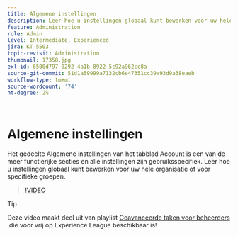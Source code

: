 ```yaml
---
title: Algemene instellingen
description: Leer hoe u instellingen globaal kunt bewerken voor uw hele organisatie of voor specifieke groepen
feature: Administration
role: Admin
level: Intermediate, Experienced
jira: KT-5503
topic-revisit: Administration
thumbnail: 17358.jpg
exl-id: 6500d797-0292-4a1b-8922-5c92a962cc8a
source-git-commit: 51d1a59999a7132cb6e47351cc39a93d9a38eaeb
workflow-type: tm+mt
source-wordcount: '74'
ht-degree: 2%

---
```


# Algemene instellingen

Het gedeelte Algemene instellingen van het tabblad Account is een van de meer functierijke secties en alle instellingen zijn gebruiksspecifiek. Leer hoe u instellingen globaal kunt bewerken voor uw hele organisatie of voor specifieke groepen.

>[!VIDEO](https://video.tv.adobe.com/v/3452108?quality=12&learn=on&hidetitle=true&captions=dut)

>[!TIP]
>
>Deze video maakt deel uit van playlist [&#x200B; Geavanceerde taken voor beheerders &#x200B;](https://experienceleague.adobe.com/nl/playlists/acrobat-sign-perform-advanced-tasks-administrators) die voor vrij op Experience League beschikbaar is!
